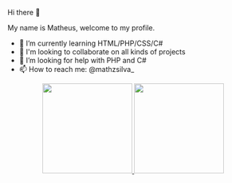 Hi there 👋

My name is Matheus, welcome to my profile.

- 🌱 I’m currently learning HTML/PHP/CSS/C#
- 👯 I'm looking to collaborate on all kinds of projects
- 🤔 I’m looking for help with PHP and C#
- 📫 How to reach me: @mathzsilva_

<div align="center">
  <a href="https://github.com/mathzilva1">
  <img height="180em" src="https://github-readme-stats.vercel.app/api?username=mathzsilva1&show_icons=true&theme=dracula&include_all_commits=true&count_private=true"/>
  <img height="180em" src="https://github-readme-stats.vercel.app/api/top-langs/?username=mathzsilva1&layout=compact&langs_count=7&theme=dracula"/>
</div>
